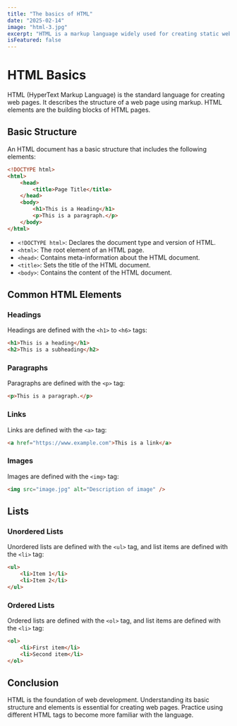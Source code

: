 ```yaml
---
title: "The basics of HTML"
date: "2025-02-14"
image: "html-3.jpg"
excerpt: "HTML is a markup language widely used for creating static web pages and more"
isFeatured: false
---
```


# HTML Basics

HTML (HyperText Markup Language) is the standard language for creating web pages. It describes the structure of a web page using markup. HTML elements are the building blocks of HTML pages.

## Basic Structure

An HTML document has a basic structure that includes the following elements:

```html
<!DOCTYPE html>
<html>
    <head>
        <title>Page Title</title>
    </head>
    <body>
        <h1>This is a Heading</h1>
        <p>This is a paragraph.</p>
    </body>
</html>
```

-   `<!DOCTYPE html>`: Declares the document type and version of HTML.
-   `<html>`: The root element of an HTML page.
-   `<head>`: Contains meta-information about the HTML document.
-   `<title>`: Sets the title of the HTML document.
-   `<body>`: Contains the content of the HTML document.

## Common HTML Elements

### Headings

Headings are defined with the `<h1>` to `<h6>` tags:

```html
<h1>This is a heading</h1>
<h2>This is a subheading</h2>
```

### Paragraphs

Paragraphs are defined with the `<p>` tag:

```html
<p>This is a paragraph.</p>
```

### Links

Links are defined with the `<a>` tag:

```html
<a href="https://www.example.com">This is a link</a>
```

### Images

Images are defined with the `<img>` tag:

```html
<img src="image.jpg" alt="Description of image" />
```

## Lists

### Unordered Lists

Unordered lists are defined with the `<ul>` tag, and list items are defined with the `<li>` tag:

```html
<ul>
    <li>Item 1</li>
    <li>Item 2</li>
</ul>
```

### Ordered Lists

Ordered lists are defined with the `<ol>` tag, and list items are defined with the `<li>` tag:

```html
<ol>
    <li>First item</li>
    <li>Second item</li>
</ol>
```

## Conclusion

HTML is the foundation of web development. Understanding its basic structure and elements is essential for creating web pages. Practice using different HTML tags to become more familiar with the language.
